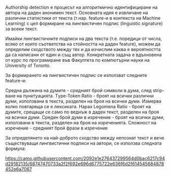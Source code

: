 Authorship detection е процесът на алгоритмично идентифициране на автора на даден анонимен текст. Основната идея е извличане на различни статистики от текста (т.нар. feature-и в контекста на Machine Learning) с цел формиране на лингвистичен подпис (linguistic signature) за всеки текст.

Имайки лингвистичните подписи на два текста (т.е. поредици от числа, всяко от които съответства на стойността на даден feature), можем да определим сходството между тях и да изчислим каква е вероятността да са написани от един и същ автор.
Конкретната задача е вдъхновена от курс по програмиране във Факултета по компютърни науки на University of Toronto.

За формирането на лингвистичен подпис се използват следните feature-и: 

Средна дължина на думите - средният брой символи в дума, след strip-ване на пунктуацията.
Тype-Token Ratio - броят на всички различни думи, използвани в текста, разделен на броя на всички думи. Измерва колко повтаряща се е лексиката.
Hapax Legomena Ratio - броят на думите, срещащи се само по веднъж в даден текст, разделен на броя на всички думи.
Среден брой думи в изречение - броят на всички думи, използвани в текста, разделен на броя на изреченията.
Сложност на изречение - средният брой фрази в изречение

За определянето на най-доброто сходство между непознат текст и вече съществуващи лингвистични подписи на автори, се използва следната формула:

https://camo.githubusercontent.com/2092e1e276437299564d0bac6217c94d29182135/68747470733a2f2f692e696d6775722e636f6d2f614545684878452e6a7067
